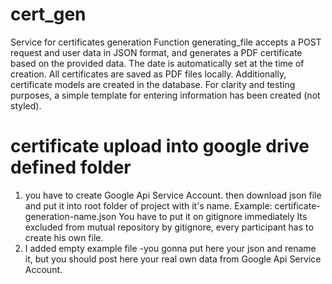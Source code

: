 # cert_gen
Service for certificates generation
Function generating_file accepts a POST request and user data in JSON format, and generates a PDF certificate based on the provided data. The date is automatically set at the time of creation.
All certificates are saved as PDF files locally. Additionally, certificate models are created in the database.
For clarity and testing purposes, a simple template for entering information has been created (not styled).

# certificate upload into google drive defined folder
1. you have to create Google Api Service Account. then download json file
 and put it into root folder of project with it's name.
 Example: certificate-generation-name.json
 You have to put it on gitignore immediately
 Its excluded from mutual repository by gitignore, every participant has to create
 his own file.
2. I added empty example file -you gonna put here your json and rename it,
 but you should post here your real own data from Google Api Service Account.
